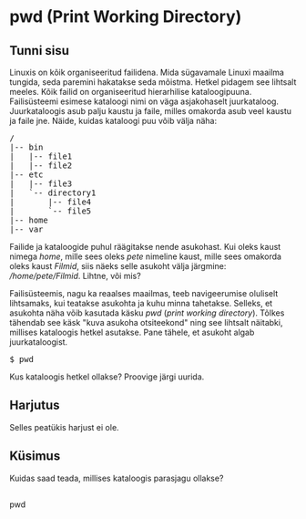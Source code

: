 # pwd (Print Working Directory)

## Tunni sisu

Linuxis on kõik organiseeritud failidena. Mida sügavamale Linuxi maailma tungida, seda paremini hakatakse seda mõistma. Hetkel pidagem see lihtsalt meeles. Kõik failid on organiseeritud hierarhilise kataloogipuuna. Failisüsteemi esimese kataloogi nimi on väga asjakohaselt juurkataloog. Juurkataloogis asub palju kaustu ja faile, milles omakorda asub veel kaustu ja faile jne. Näide, kuidas kataloogi puu võib välja näha:

<pre>/
|-- bin
|   |-- file1
|   |-- file2
|-- etc
|   |-- file3
|   `-- directory1
|       |-- file4
|       `-- file5
|-- home
|-- var
</pre>

Failide ja kataloogide puhul räägitakse nende asukohast. Kui oleks kaust nimega *home*, mille sees oleks *pete* nimeline kaust, mille sees omakorda oleks kaust *Filmid*, siis näeks selle asukoht välja järgmine: */home/pete/Filmid*. Lihtne, või mis?

Failisüsteemis, nagu ka reaalses maailmas, teeb navigeerumise oluliselt lihtsamaks, kui teatakse asukohta ja kuhu minna tahetakse. Selleks, et asukohta näha võib kasutada käsku *pwd* (*print working directory*). Tõlkes tähendab see käsk "kuva asukoha otsiteekond" ning see lihtsalt näitabki, millises kataloogis hetkel asutakse. Pane tähele, et asukoht algab juurkataloogist.


<pre>$ pwd</pre>

Kus kataloogis hetkel ollakse? Proovige järgi uurida.

## Harjutus

Selles peatükis harjust ei ole.

## Küsimus

Kuidas saad teada, millises kataloogis parasjagu ollakse?

##

pwd

